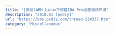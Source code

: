```yaml
---
title: "[原创]ARM Linux下搭建IDA Pro远程调试环境"
description: "2018.01 [pediy]"
url: "https://bbs.pediy.com/thread-224337.htm"
category: "Miscellaneous"
---
```

